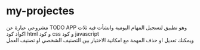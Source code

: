 ﻿# my-projectes
مشروعي عبارة عن TODO APP وهو تطبيق لتسجيل المهام اليومية وانشأت فيه ثلاث اكواد كود html و كود css و كود javascript  
ويمكنك تعديل او حذف المهمة مع امكانية الاختيار بين التصنيف الشخصي او تصنيف العمل
